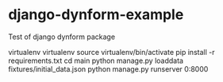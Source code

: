 django-dynform-example
======================

Test of django dynform package

virtualenv virtualenv
source virtualenv/bin/activate
pip install -r requirements.txt
cd main
python manage.py loaddata fixtures/initial_data.json
python manage.py runserver 0:8000

